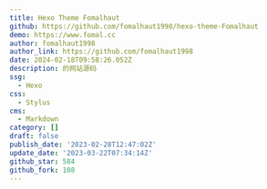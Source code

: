 ```yaml
---
title: Hexo Theme Fomalhaut
github: https://github.com/fomalhaut1998/hexo-theme-Fomalhaut
demo: https://www.fomal.cc
author: fomalhaut1998
author_link: https://github.com/fomalhaut1998
date: 2024-02-18T09:58:26.052Z
description: 的网站源码
ssg:
  - Hexo
css:
  - Stylus
cms:
  - Markdown
category: []
draft: false
publish_date: '2023-02-28T12:47:02Z'
update_date: '2023-03-22T07:34:14Z'
github_star: 584
github_fork: 108
---
```

